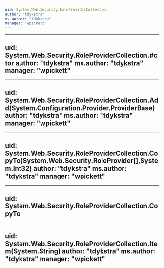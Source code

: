 ```yaml
---
uid: System.Web.Security.RoleProviderCollection
author: "tdykstra"
ms.author: "tdykstra"
manager: "wpickett"
---
```


---
uid: System.Web.Security.RoleProviderCollection.#ctor
author: "tdykstra"
ms.author: "tdykstra"
manager: "wpickett"
---

---
uid: System.Web.Security.RoleProviderCollection.Add(System.Configuration.Provider.ProviderBase)
author: "tdykstra"
ms.author: "tdykstra"
manager: "wpickett"
---

---
uid: System.Web.Security.RoleProviderCollection.CopyTo(System.Web.Security.RoleProvider[],System.Int32)
author: "tdykstra"
ms.author: "tdykstra"
manager: "wpickett"
---

---
uid: System.Web.Security.RoleProviderCollection.CopyTo
---

---
uid: System.Web.Security.RoleProviderCollection.Item(System.String)
author: "tdykstra"
ms.author: "tdykstra"
manager: "wpickett"
---
